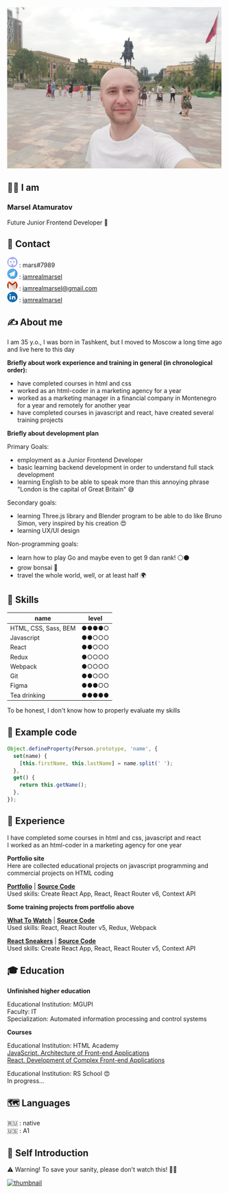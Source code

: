 <img src='img/photo_1000.jpg' width='500' alt='photo'>

## 👨‍🦲 I am

### Marsel Atamuratov

Future Junior Frontend Developer 🤠

## 📮 Contact

![discord](img/icon-discord.png) : mars#7989  
![telegram](img/icon-telegram.png) : [iamrealmarsel](https://t.me/iamrealmarsel)  
![gmail](img/icon-gmail.png) : [iamrealmarsel@gmail.com](mailto:iamrealmarsel@gmail.com)  
![linkedin](img/icon-linkedin.png) : [iamrealmarsel](https://www.linkedin.com/in/iamrealmarsel)

## ✍️ About me

I am 35 y.o., I was born in Tashkent, but I moved to Moscow a long time ago and live here to this day

**Briefly about work experience and training in general (in chronological order):**

- have completed courses in html and css
- worked as an html-coder in a marketing agency for a year
- worked as a marketing manager in a financial company in Montenegro for a year and remotely for another year
- have completed courses in javascript and react, have created several training projects

**Briefly about development plan**

Primary Goals:

- employment as a Junior Frontend Developer
- basic learning backend development in order to understand full stack development
- learning English to be able to speak more than this annoying phrase "London is the capital of Great Britain" 😅

Secondary goals:

- learning Three.js library and Blender program to be able to do like Bruno Simon, very inspired by his creation 😍
- learning UX/UI design

Non-programming goals:

- learn how to play Go and maybe even to get 9 dan rank! ⚪️⚫️
- grow bonsai 🌳
- travel the whole world, well, or at least half 🌍

## 🦾 Skills

| name                   | level |
| ---------------------- | ----- |
| HTML, CSS, Sass, BEM   | ●●●●○ |
| Javascript             | ●●○○○ |
| React                  | ●●○○○ |
| Redux                  | ●○○○○ |
| Webpack                | ●○○○○ |
| Git                    | ●●○○○ |
| Figma                  | ●●●○○ |
| Tea drinking           | ●●●●● |

To be honest, I don't know how to properly evaluate my skills

## 🤖 Example code

```javascript
Object.defineProperty(Person.prototype, 'name', {
  set(name) {
    [this.firstName, this.lastName] = name.split(' ');
  },
  get() {
    return this.getName();
  },
});
```

## 🔬 Experience

I have completed some courses in html and css, javascript and react  
I worked as an html-coder in a marketing agency for one year

**Portfolio site**  
Here are collected educational projects on javascript programming and commercial projects on HTML coding

[**Portfolio**](https://marsel.one) |
[**Source Code**](https://github.com/iamrealmarsel/portfolio)  
Used skills: Create React App, React, React Router v6, Context API

**Some training projects from portfolio above**

[**What To Watch**](https://iamrealmarsel.github.io/151240-what-to-watch-5/public) |
[**Source Code**](https://github.com/iamrealmarsel/151240-what-to-watch-5)  
Used skills: React, React Router v5, Redux, Webpack

[**React Sneakers**](https://iamrealmarsel.github.io/projects/spa/react-sneakers/build) |
[**Source Code**](https://github.com/iamrealmarsel/projects/tree/main/spa/react-sneakers)  
Used skills: Create React App, React, React Router v5, Context API

## 🎓 Education

**Unfinished higher education**

Educational Institution: MGUPI  
Faculty: IT  
Specialization: Automated information processing and control systems

**Courses**

Educational Institution: HTML Academy  
[JavaScript. Architecture of Front-end Applications](https://assets.htmlacademy.ru/certificates/intensive/169/151240.pdf)  
[React. Development of Complex Front-end Applications](https://assets.htmlacademy.ru/certificates/intensive/171/151240.pdf)

Educational Institution: RS School 😍  
In progress...

## 🗺 Languages

🇷🇺 : native  
🇺🇸 : А1

## 🎥 Self Introduction

⚠️ Warning! To save your sanity, please don't watch this! 🙈🙉

[<img src='https://user-images.githubusercontent.com/20097612/174832237-bc483465-c970-4d53-9861-31cb5aa11508.png' width='500' alt='thumbnail'>](https://youtu.be/jfxiKXP-PEg)
